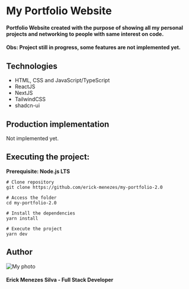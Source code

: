 # My Portfolio Website
#### Portfolio Website created with the purpose of showing all my personal projects and networking to people with same interest on code.

#### **Obs: Project still in progress, some features are not implemented yet.**

## Technologies

- HTML, CSS and JavaScript/TypeScript
- ReactJS
- NextJS
- TailwindCSS
- shadcn-ui

## Production implementation

Not implemented yet.

## Executing the project:

**Prerequisite: Node.js LTS**

```
# Clone repository
git clone https://github.com/erick-menezes/my-portfolio-2.0

# Access the folder
cd my-portfolio-2.0

# Install the dependencies
yarn install

# Execute the project
yarn dev
```

## Author

![My photo](https://user-images.githubusercontent.com/57919268/162113305-0406fc3e-6b18-4df3-a573-ad047d98783b.png)
#### Erick Menezes Silva - Full Stack Developer
